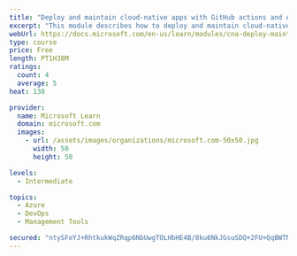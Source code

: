 ```yaml
---
title: "Deploy and maintain cloud-native apps with GitHub actions and Azure Pipelines"
excerpt: "This module describes how to deploy and maintain cloud-native apps."
webUrl: https://docs.microsoft.com/en-us/learn/modules/cna-deploy-maintain/
type: course
price: Free
length: PT1H38M
ratings:
  count: 4
  average: 5
heat: 130

provider:
  name: Microsoft Learn
  domain: microsoft.com
  images:
    - url: /assets/images/organizations/microsoft.com-50x50.jpg
      width: 50
      height: 50

levels:
  - Intermediate

topics:
  - Azure
  - DevOps
  - Management Tools

secured: "ntySFeYJ+RhtkukWqZRqp6NbUwgTOLHbHE4B/8ku6NkJGsuSDQ+2FU+QqBWTNQMl1cVMMr0jhtvKEcUv3uFxdKxJ8HCMXEa1eIT4OSrCV6pK9/J342G/t/hrBQ/dbXY8oqOysJwJckZBRgBWXgkDGkUeghtKXXbVDGDn/jc2+oUAxPCHpTpjW3PZRERfz84YbLwDwvwKk54pEVh6CoVf9/NY7lbMvDHBm90mCluZgaAwmIeS7xddOr7ZNiFWwNHk0qliOCzDPz5BLp0T0fPiEEgUApYY8+9Ua+W+LNW0ckqFg201xqOBtsk43H00ZnPas8x2016YKNmEsFpS+aj1xtdChU5uH11+Kn8Bj2is0NKdAKZsGxdscPMVowUATzzejKLYfwvBJIFoo9fZyQbeoguSCLrfLoxPRrayNH4mSYU=;1pG5BIIcjeOkAHVL8Jdlwg=="
---
```


